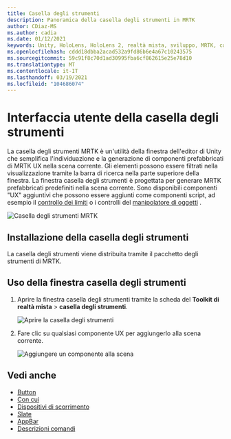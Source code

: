 ```yaml
---
title: Casella degli strumenti
description: Panoramica della casella degli strumenti in MRTK
author: CDiaz-MS
ms.author: cadia
ms.date: 01/12/2021
keywords: Unity, HoloLens, HoloLens 2, realtà mista, sviluppo, MRTK, casella degli strumenti MRTK
ms.openlocfilehash: cddd18dbba2acad532a9fd86b6e4a67c10243575
ms.sourcegitcommit: 59c91f8c70d1ad30995fba6cf862615e25e78d10
ms.translationtype: MT
ms.contentlocale: it-IT
ms.lasthandoff: 03/19/2021
ms.locfileid: "104686074"
---
```

# <a name="toolbox-ui"></a>Interfaccia utente della casella degli strumenti

La casella degli strumenti MRTK è un'utilità della finestra dell'editor di Unity che semplifica l'individuazione e la generazione di componenti prefabbricati di MRTK UX nella scena corrente. Gli elementi possono essere filtrati nella visualizzazione tramite la barra di ricerca nella parte superiore della finestra. La finestra casella degli strumenti è progettata per generare MRTK prefabbricati predefiniti nella scena corrente. Sono disponibili componenti "UX" aggiuntivi che possono essere aggiunti come componenti script, ad esempio il [controllo dei limiti](bounds-control.md) o i controlli del [manipolatore di oggetti](object-manipulator.md) .

![Casella degli strumenti MRTK](../images/Tools/MRTKToolboxWindow.png)

## <a name="installing-the-toolbox"></a>Installazione della casella degli strumenti

La casella degli strumenti viene distribuita tramite il pacchetto degli strumenti di MRTK.

## <a name="using-the-toolbox-window"></a>Uso della finestra casella degli strumenti

1. Aprire la finestra casella degli strumenti tramite la scheda del **Toolkit di realtà mista** > **casella degli strumenti**.

    ![Aprire la casella degli strumenti](https://user-images.githubusercontent.com/25975362/73321589-ccfbc100-41f7-11ea-8f1a-89c4f68e12f7.gif)

1. Fare clic su qualsiasi componente UX per aggiungerlo alla scena corrente.

    ![Aggiungere un componente alla scena](https://user-images.githubusercontent.com/25975362/73321582-c9683a00-41f7-11ea-8bac-bf8efdb2fbe3.gif)

## <a name="see-also"></a>Vedi anche

- [Button](button.md)
- [Con cui](interactable.md)
- [Dispositivi di scorrimento](sliders.md)
- [Slate](slate.md)
- [AppBar](app-bar.md)
- [Descrizioni comandi](tooltip.md)
